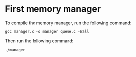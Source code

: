 # First memory manager

To compile the memory manager, run the following command:

```gcc manager.c -o manager queue.c -Wall```

Then run the following command:

```./manager```

